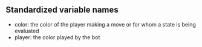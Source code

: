 ## Standardized variable names

- color: the color of the player making a move or for whom a state is being evaluated
- player: the color played by the bot
